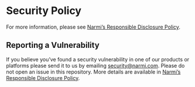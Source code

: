 # Security Policy

For more information, please see [Narmi’s Responsible Disclosure Policy](https://www.narmi.com/policies/security).

## Reporting a Vulnerability

If you believe you’ve found a security vulnerability in one of our products or platforms please send it to us by emailing security@narmi.com. Please do not open an issue in this repository. More details are available in [Narmi’s Responsible Disclosure Policy](https://www.narmi.com/policies/security).
